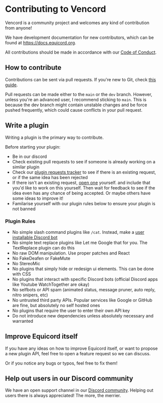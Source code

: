 # Contributing to Vencord

Vencord is a community project and welcomes any kind of contribution from anyone!

We have development documentation for new contributors, which can be found at <https://docs.equicord.org>.

All contributions should be made in accordance with our [Code of Conduct](./CODE_OF_CONDUCT.md).

## How to contribute

Contributions can be sent via pull requests. If you're new to Git, check [this guide](https://opensource.com/article/19/7/create-pull-request-github).

Pull requests can be made either to the `main` or the `dev` branch. However, unless you're an advanced user, I recommend sticking to `main`. This is because the dev branch might contain unstable changes and be force pushed frequently, which could cause conflicts in your pull request.

## Write a plugin

Writing a plugin is the primary way to contribute.

Before starting your plugin:
- Be in our discord
- Check existing pull requests to see if someone is already working on a similar plugin
- Check our [plugin requests tracker](https://discord.com/channels/1173279886065029291/1173334591302553631) to see if there is an existing request, or if the same idea has been rejected
- If there isn't an existing request, [open one](https://discord.com/channels/1173279886065029291/1173334591302553631) yourself.
  and include that you'd like to work on this yourself. Then wait for feedback to see if the idea even has any chance of being accepted. Or maybe others have some ideas to improve it!
- Familarise yourself with our plugin rules below to ensure your plugin is not banned

### Plugin Rules

- No simple slash command plugins like `/cat`. Instead, make a [user installable Discord bot](https://discord.com/developers/docs/change-log#userinstallable-apps-preview)
- No simple text replace plugins like Let me Google that for you. The TextReplace plugin can do this
- No raw DOM manipulation. Use proper patches and React
- No FakeDeafen or FakeMute
- No StereoMic
- No plugins that simply hide or redesign ui elements. This can be done with CSS
- No plugins that interact with specific Discord bots (official Discord apps like Youtube WatchTogether are okay)
- No selfbots or API spam (animated status, message pruner, auto reply, nitro snipers, etc)
- No untrusted third party APIs. Popular services like Google or GitHub are fine, but absolutely no self hosted ones
- No plugins that require the user to enter their own API key
- Do not introduce new dependencies unless absolutely necessary and warranted

## Improve Equicord itself

If you have any ideas on how to improve Equicord itself, or want to propose a new plugin API, feel free to open a feature request so we can discuss.

Or if you notice any bugs or typos, feel free to fix them!

## Help out users in our Discord community

We have an open support channel in our [Discord community](https://discord.gg/5Xh2W87egW).
Helping out users there is always appreciated! The more, the merrier.
